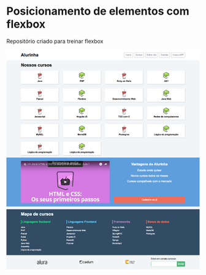 # Posicionamento de elementos com flexbox
Repositório criado para treinar flexbox

<img src="https://github.com/luccahora/posicionamento-elementos-com-flexbox/blob/master/posicionamento-elementos-com-flexbox/layouts/alurinha-layout-desktop.png?raw=true">
